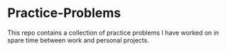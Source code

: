 # Practice-Problems

This repo contains a collection of practice problems I have worked on in spare time between work and personal projects.
